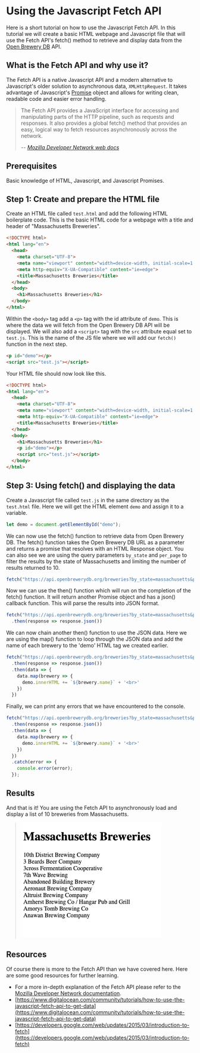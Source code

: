 # Using the Javascript Fetch API

Here is a short tutorial on how to use the Javascript Fetch API.
In this tutorial we will create a basic HTML webpage and Javascript file that will use the Fetch API's fetch() method to retrieve and display
data from the [Open Brewery DB](https://www.openbrewerydb.org/) API.

## What is the Fetch API and why use it?
The Fetch API is a native Javascript API and a modern alternative to Javascript's older solution to asynchronous data, `XMLHttpRequest`. 
It takes advantage of Javascript's [Promise](https://developer.mozilla.org/en-US/docs/Web/JavaScript/Reference/Global_Objects/Promise) object 
and allows for writing clean, readable code and easier error handling.

>The Fetch API provides a JavaScript interface for accessing and manipulating parts of the HTTP pipeline, such as requests and responses.
>It also provides a global fetch() method that provides an easy, logical way to fetch resources asynchronously across the network.
> 
>-- <cite>[Mozilla Developer Network web docs](https://developer.mozilla.org/en-US/docs/Web/API/Fetch_API/Using_Fetch)</cite> 

## Prerequisites
Basic knowledge of HTML, Javascript, and Javascript Promises.

## Step 1: Create and prepare the HTML file
Create an HTML file called `test.html` and add the following HTML boilerplate code.
This is the basic HTML code for a webpage with a title and header of "Massachusetts Breweries".
```html
<!DOCTYPE html>
<html lang="en">
  <head>
    <meta charset="UTF-8">
    <meta name="viewport" content="width=device-width, initial-scale=1.0">
    <meta http-equiv="X-UA-Compatible" content="ie=edge">
    <title>Massachusetts Breweries</title>
  </head>
  <body>
    <h1>Massachusetts Breweries</h1>
  </body>
</html>
```

Within the `<body>` tag add a `<p>` tag with the id attribute of `demo`.
This is where the data we will fetch from the Open Brewery DB API will be displayed. 
We will also add a `<script>` tag with the `src` attribute equal set to `test.js`.
This is the name of the JS file where we will add our `fetch()` function in the next step.
```html
<p id="demo"></p>
<script src="test.js"></script>
```

Your HTML file should now look like this.
```html
<!DOCTYPE html>
<html lang="en">
  <head>
    <meta charset="UTF-8">
    <meta name="viewport" content="width=device-width, initial-scale=1.0">
    <meta http-equiv="X-UA-Compatible" content="ie=edge">
    <title>Massachusetts Breweries</title>
  </head>
  <body>
    <h1>Massachusetts Breweries</h1>
    <p id="demo"></p>
	<script src="test.js"></script>
  </body>
</html>
```

## Step 3: Using fetch() and displaying the data
Create a Javascript file called `test.js` in the same directory as the `test.html` file.
Here we will get the HTML element `demo` and assign it to a variable.
```js
let demo = document.getElementById("demo");
```

We can now use the fetch() function to retrieve data from Open Brewery DB.
The fetch() function takes the Open Brewery DB URL as a parameter and returns a promise that resolves with an HTML Response object.
You can also see we are using the query parameters `by_state` and `per_page` to filter the results by the state of Massachusetts and limiting the number of results returned to 10.
```js
fetch("https://api.openbrewerydb.org/breweries?by_state=massachusetts&per_page=10")
```

Now we can use the then() function which will run on the completion of the fetch() function.
It will return another Promise object and has a json() callback function.
This will parse the results into JSON format.
```js
fetch("https://api.openbrewerydb.org/breweries?by_state=massachusetts&per_page=10")
  .then(response => response.json())
```

We can now chain another then() function to use the JSON data.
Here we are using the map() function to loop through the JSON data and add the name of each brewery to the 'demo' HTML tag we created earlier.
```js
fetch("https://api.openbrewerydb.org/breweries?by_state=massachusetts&per_page=10")
  .then(response => response.json())
  .then(data => {
    data.map(brewery => {
      demo.innerHTML += `${brewery.name}` + '<br>'
    })
  })
```

Finally, we can print any errors that we have encountered to the console.
```js
fetch("https://api.openbrewerydb.org/breweries?by_state=massachusetts&per_page=10")
  .then(response => response.json())
  .then(data => {
    data.map(brewery => {
      demo.innerHTML += `${brewery.name}` + '<br>'
    })
  })
  .catch(error => {
    console.error(error);
  });
```

## Results
And that is it!
You are using the Fetch API to asynchronously load and display a list of 10 breweries from Massachusetts.

>![breweries](breweries.png)

## Resources
Of course there is more to the Fetch API than we have covered here. 
Here are some good resources for further learning.

- For a more in-depth explanation of the Fetch API please refer to the [Mozilla Developer Network documentation](https://developer.mozilla.org/en-US/docs/Web/API/Fetch_API).
- [https://www.digitalocean.com/community/tutorials/how-to-use-the-javascript-fetch-api-to-get-data](https://www.digitalocean.com/community/tutorials/how-to-use-the-javascript-fetch-api-to-get-data)
- [https://developers.google.com/web/updates/2015/03/introduction-to-fetch](https://developers.google.com/web/updates/2015/03/introduction-to-fetch)


















